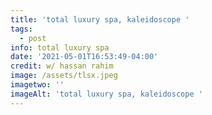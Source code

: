 ```yaml
---
title: 'total luxury spa, kaleidoscope '
tags:
  - post
info: total luxury spa
date: '2021-05-01T16:53:49-04:00'
credit: w/ hassan rahim
image: /assets/tlsx.jpeg
imagetwo: ''
imageAlt: 'total luxury spa, kaleidoscope '
---
```


